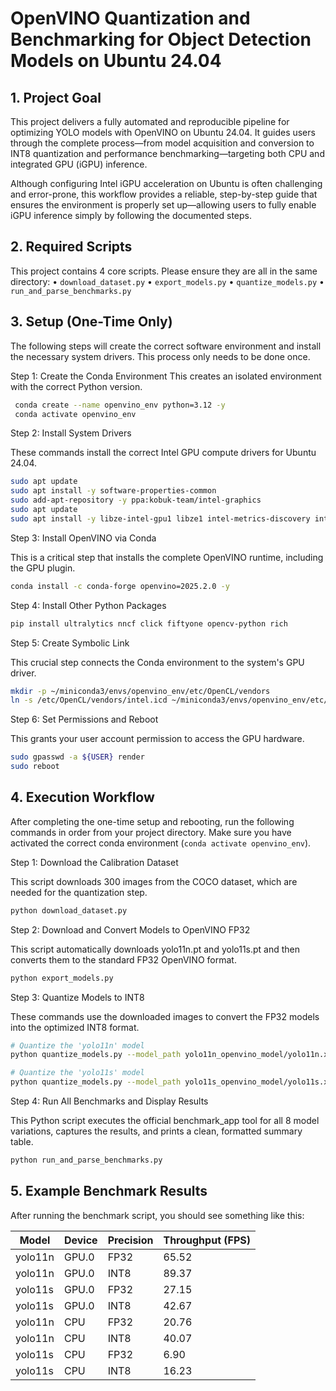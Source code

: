 # **OpenVINO Quantization and Benchmarking for Object Detection Models on Ubuntu 24.04**

## 1. Project Goal

This project delivers a fully automated and reproducible pipeline for optimizing YOLO models with OpenVINO on Ubuntu 24.04. It guides users through the complete process—from model acquisition and conversion to INT8 quantization and performance benchmarking—targeting both CPU and integrated GPU (iGPU) inference.

Although configuring Intel iGPU acceleration on Ubuntu is often challenging and error-prone, this workflow provides a reliable, step-by-step guide that ensures the environment is properly set up—allowing users to fully enable iGPU inference simply by following the documented steps.

## 2. Required Scripts

This project contains 4 core scripts. Please ensure they are all in the same directory:
 • `download_dataset.py`
 • `export_models.py`
 • `quantize_models.py`
 • `run_and_parse_benchmarks.py`

## 3. Setup (One-Time Only)

The following steps will create the correct software environment and install the necessary system drivers. This process only needs to be done once.

Step 1: Create the Conda Environment
This creates an isolated environment with the correct Python version.

```bash
 conda create --name openvino_env python=3.12 -y
 conda activate openvino_env
```

Step 2: Install System Drivers

These commands install the correct Intel GPU compute drivers for Ubuntu 24.04.

```bash
sudo apt update
sudo apt install -y software-properties-common
sudo add-apt-repository -y ppa:kobuk-team/intel-graphics
sudo apt update
sudo apt install -y libze-intel-gpu1 libze1 intel-metrics-discovery intel-opencl-icd clinfo intel-media-va-driver-non-free libmfx-gen1 libvpl2 libva-glx2 va-driver-all
```

Step 3: Install OpenVINO via Conda

This is a critical step that installs the complete OpenVINO runtime, including the GPU plugin.

```bash
conda install -c conda-forge openvino=2025.2.0 -y
```

Step 4: Install Other Python Packages

```bash
pip install ultralytics nncf click fiftyone opencv-python rich
```

Step 5: Create Symbolic Link

This crucial step connects the Conda environment to the system's GPU driver.

```bash
mkdir -p ~/miniconda3/envs/openvino_env/etc/OpenCL/vendors
ln -s /etc/OpenCL/vendors/intel.icd ~/miniconda3/envs/openvino_env/etc/OpenCL/vendors/intel.icd
```

Step 6: Set Permissions and Reboot

This grants your user account permission to access the GPU hardware.

```bash
sudo gpasswd -a ${USER} render
sudo reboot
```

## 4. Execution Workflow

After completing the one-time setup and rebooting, run the following commands in order from your project directory. Make sure you have activated the correct conda environment (`conda activate openvino_env`).

Step 1: Download the Calibration Dataset

This script downloads 300 images from the COCO dataset, which are needed for the quantization step.

```bash
python download_dataset.py
```

Step 2: Download and Convert Models to OpenVINO FP32

This script automatically downloads yolo11n.pt and yolo11s.pt and then converts them to the standard FP32 OpenVINO format.

```bash
python export_models.py
```

Step 3: Quantize Models to INT8

These commands use the downloaded images to convert the FP32 models into the optimized INT8 format.

```bash
# Quantize the 'yolo11n' model
python quantize_models.py --model_path yolo11n_openvino_model/yolo11n.xml --dataset_path coco-2017-images --output_path yolo11n_openvino_model_int8/yolo11n.xml

# Quantize the 'yolo11s' model
python quantize_models.py --model_path yolo11s_openvino_model/yolo11s.xml --dataset_path coco-2017-images --output_path yolo11s_openvino_model_int8/yolo11s.xml
```

Step 4: Run All Benchmarks and Display Results

This Python script executes the official benchmark_app tool for all 8 model variations, captures the results, and prints a clean, formatted summary table.

```bash
python run_and_parse_benchmarks.py
```

## 5. Example Benchmark Results

After running the benchmark script, you should see something like this:

| Model   | Device | Precision | Throughput (FPS) |
|---------|--------|-----------|------------------|
| yolo11n | GPU.0  | FP32      | 65.52            |
| yolo11n | GPU.0  | INT8      | 89.37            |
| yolo11s | GPU.0  | FP32      | 27.15            |
| yolo11s | GPU.0  | INT8      | 42.67            |
| yolo11n | CPU    | FP32      | 20.76            |
| yolo11n | CPU    | INT8      | 40.07            |
| yolo11s | CPU    | FP32      |  6.90            |
| yolo11s | CPU    | INT8      | 16.23            |